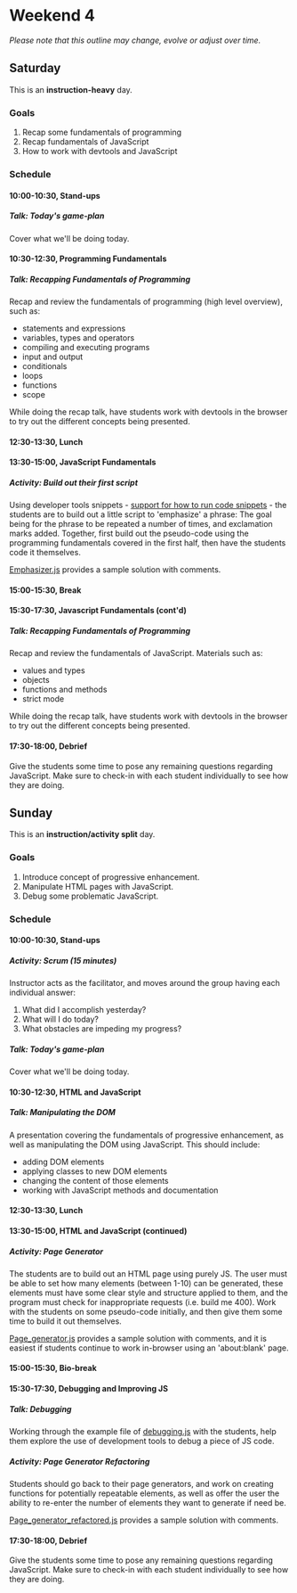 # Weekend 4
*Please note that this outline may change, evolve or adjust over time.*


## Saturday
This is an **instruction-heavy** day. 

### Goals
1. Recap some fundamentals of programming
2. Recap fundamentals of JavaScript
3. How to work with devtools and JavaScript


### Schedule
#### 10:00-10:30, Stand-ups
##### Talk: Today's game-plan
Cover what we'll be doing today.


#### 10:30-12:30, Programming Fundamentals 
##### Talk: Recapping Fundamentals of Programming
Recap and review the fundamentals of programming (high level overview), such as:
- statements and expressions
- variables, types and operators
- compiling and executing programs
- input and output
- conditionals
- loops
- functions
- scope

While doing the recap talk, have students work with devtools in the browser to try out the different concepts being presented.


#### 12:30-13:30, Lunch



#### 13:30-15:00, JavaScript Fundamentals
##### Activity: Build out their first script
Using developer tools snippets - [support for how to run code snippets](http://devtoolsecrets.com/secret/debugging-running-code-snippets.html) - the students are to build out a little script to 'emphasize' a phrase: The goal being for the phrase to be repeated a number of times, and exclamation marks added. Together, first build out the pseudo-code using the programming fundamentals covered in the first half, then have the students code it themselves.

[Emphasizer.js](Example/emphasizer.js) provides a sample solution with comments.


#### 15:00-15:30, Break

#### 15:30-17:30, Javascript Fundamentals (cont'd)
##### Talk: Recapping Fundamentals of Programming
Recap and review the fundamentals of JavaScript. Materials such as:
- values and types
- objects
- functions and methods
- strict mode

While doing the recap talk, have students work with devtools in the browser to try out the different concepts being presented.


#### 17:30-18:00, Debrief
Give the students some time to pose any remaining questions regarding JavaScript. Make sure to check-in with each student individually to see how they are doing.




## Sunday
This is an **instruction/activity split** day.

### Goals
1. Introduce concept of progressive enhancement.
2. Manipulate HTML pages with JavaScript.
3. Debug some problematic JavaScript.


### Schedule
#### 10:00-10:30, Stand-ups
##### Activity: Scrum (15 minutes)
Instructor acts as the facilitator, and moves around the group having each individual answer:

1. What did I accomplish yesterday?
2. What will I do today?
3. What obstacles are impeding my progress?

##### Talk: Today's game-plan
Cover what we'll be doing today.




#### 10:30-12:30, HTML and JavaScript 
##### Talk: Manipulating the DOM
A presentation covering the fundamentals of progressive enhancement, 
as well as manipulating the DOM using JavaScript. This should include:
- adding DOM elements
- applying classes to new DOM elements
- changing the content of those elements
- working with JavaScript methods and documentation


#### 12:30-13:30, Lunch



#### 13:30-15:00, HTML and JavaScript (continued)
##### Activity: Page Generator
The students are to build out an HTML page using purely JS. The user must be able to set how many elements (between 1-10) can be generated, these elements must have some clear style and structure applied to them, and the program must check for inappropriate requests (i.e. build me 400). Work with the students on some pseudo-code initially, and then give them some time to build it out themselves.

[Page_generator.js](Example/page_generator.js) provides a sample solution with comments, and it is easiest if students continue to work in-browser using an 'about:blank' page.



#### 15:00-15:30, Bio-break



#### 15:30-17:30, Debugging and Improving JS
##### Talk: Debugging
Working through the example file of [debugging.js](Examples/debugging.js) with the students, help them explore the use of development tools to debug a piece of JS code.

##### Activity: Page Generator Refactoring
Students should go back to their page generators, and work on creating functions for potentially repeatable elements, as well as offer the user the ability to re-enter the number of elements they want to generate if need be.

[Page_generator_refactored.js](Example/page_generator_refactored.js) provides a sample solution with comments.


#### 17:30-18:00, Debrief
Give the students some time to pose any remaining questions regarding JavaScript. Make sure to check-in with each student individually to see how they are doing.
